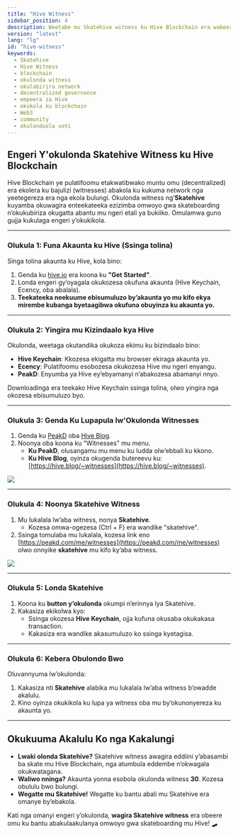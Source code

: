 ```yaml
---
title: "Hive Witness"
sidebar_position: 4
description: Weetabe mu Skatehive witness ku Hive Blockchain era wabeere omu ku bantu abakulaakulanya omwoyo gwa skateboarding nga okwongera obwagazi n’enfuga etali ya bukiiko.
version: "latest"
lang: "lg"
id: "hive-witness"
keywords:
  - Skatehive
  - Hive Witness
  - blockchain
  - okulonda witness
  - okulabirira network
  - decentralized governance
  - empeera za Hive
  - okukola ku blockchain
  - Web3
  - community
  - okulondoola voti
---
```



## **Engeri Y'okulonda Skatehive Witness ku Hive Blockchain**  

Hive Blockchain ye pulatifoomu etakwatibwako muntu omu (decentralized) era ekolera ku bajulizi (witnesses) abakola ku kukuma network nga yeetegereza era nga ekola bulungi. Okulonda witness ng’**Skatehive** kuyamba okuwagira enteekateeka ezizimba omwoyo gwa skateboarding n’okukubiriza okugatta abantu mu ngeri etali ya bukiiko. Omulamwa guno gujja kukulaga engeri y’okukikola.  

---

### **Olukula 1: Funa Akaunta ku Hive (Ssinga tolina)**  
Singa tolina akaunta ku Hive, kola bino:  
1. Genda ku [hive.io](https://hive.io) era koona ku **"Get Started"**.  
2. Londa engeri gy’oyagala okukozesa okufuna akaunta (Hive Keychain, Ecency, oba abalala).  
3. **Teekateeka neekuume ebisumuluzo by’akaunta yo mu kifo ekya mirembe kubanga byetaagibwa okufuna obuyinza ku akaunta yo.**  

---

### **Olukula 2: Yingira mu Kizindaalo kya Hive**  
Okulonda, weetaga okutandika okukoza ekimu ku bizindaalo bino:  
- **Hive Keychain**: Kkozesa ekigatta mu browser ekiraga akaunta yo.  
- **Ecency**: Pulatifoomu esobozesa okukozesa Hive mu ngeri enyangu.  
- **PeakD**: Enyumba ya Hive ey’ebyamanyi n’abakozesa abamanyi nnyo.  

Downloadinga era teekako Hive Keychain ssinga tolina, olwo yingira nga okozesa ebisumuluzo byo.  

---

### **Olukula 3: Genda Ku Lupapula lw'Okulonda Witnesses**  
1. Genda ku [PeakD](https://peakd.com) oba [Hive Blog](https://hive.blog).  
2. Noonya oba koona ku "Witnesses" mu menu.  
   - **Ku PeakD**, olusangamu mu menu ku ludda olw’ebbali ku kkono.  
   - **Ku Hive Blog**, oyinza okugenda butereevu ku: [https://hive.blog/~witnesses](https://hive.blog/~witnesses).  

![](https://i.ibb.co/ZhFv3bY/image.png)  

---

### **Olukula 4: Noonya Skatehive Witness**  
1. Mu lukalala lw’aba witness, nonya **Skatehive**.  
   - Kozesa omwa-ogezesa (Ctrl + F) era wandike "skatehive".  
2. Ssinga tomulaba mu lukalala, kozesa link eno [https://peakd.com/me/witnesses](https://peakd.com/me/witnesses) olwo onnyike **skatehive** mu kifo ky’aba witness.  

![](https://i.ibb.co/M7frCxC/image.png)  

---

### **Olukula 5: Londa Skatehive**  
1. Koona ku **button y’okulonda** okumpi n’erinnya lya Skatehive.  
2. Kakasiza ekikolwa kyo:  
   - Ssinga okozesa **Hive Keychain**, ojja kufuna okusaba okukakasa transaction.  
   - Kakasiza era wandike akasumuluzo ko ssinga kyetagisa.  

---

### **Olukula 6: Kebera Obulondo Bwo**  
Oluvannyuma lw’okulonda:  
1. Kakasiza nti **Skatehive** alabika mu lukalala lw’aba witness b’owadde akalulu.  
2. Kino oyinza okukikola ku lupa ya witness oba mu by’okunonyereza ku akaunta yo.  

---

## **Okukuuma Akalulu Ko nga Kakalungi**  
- **Lwaki olonda Skatehive?** Skatehive witness awagira eddiini y’abasambi ba skate mu Hive Blockchain, nga atumbula eddembe n’okwagala okukwatagana.  
- **Waliwo nninga?** Akaunta yonna esobola okulonda witness **30**. Kozesa obululu bwo bulungi.  
- **Wegatte mu Skatehive!** Wegatte ku bantu abali mu Skatehive era omanye by’ebakola.  

Kati nga omanyi engeri y’okulonda, **wagira Skatehive witness** era obeere omu ku bantu abakulaakulanya omwoyo gwa skateboarding mu Hive! 🛹